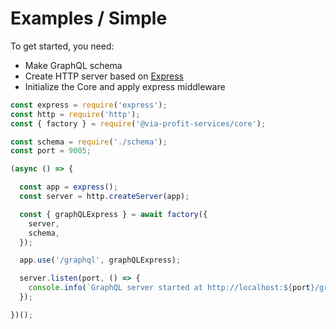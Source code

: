 # Examples / Simple

To get started, you need:

 - Make GraphQL schema
 - Create HTTP server based on [Express](https://github.com/expressjs/express)
 - Initialize the Core and apply express middleware

```js
const express = require('express');
const http = require('http');
const { factory } = require('@via-profit-services/core');

const schema = require('./schema');
const port = 9005;

(async () => {

  const app = express();
  const server = http.createServer(app);

  const { graphQLExpress } = await factory({
    server,
    schema,
  });

  app.use('/graphql', graphQLExpress);

  server.listen(port, () => {
    console.info(`GraphQL server started at http://localhost:${port}/graphql`);
  });

})();

```